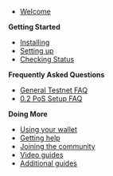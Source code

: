 - [Welcome](main.md)

**Getting Started**
- [Installing](guide/install.md)
- [Setting up](guide/setup.md)
- [Checking Status](guide/status.md)

**Frequently Asked Questions**
- [General Testnet FAQ](FAQ/testnet_faq.md)
- [0.2 PoS Setup FAQ](FAQ/pos_setup_faq.md)

**Doing More**
- [Using your wallet](wallet.md)
- [Getting help](help.md)
- [Joining the community](comm.md)
- [Video guides](videos.md)
- [Additional guides](all.md)

